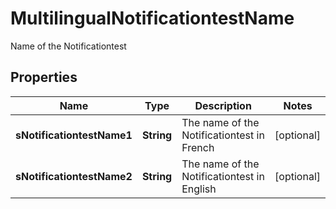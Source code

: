 

# MultilingualNotificationtestName

Name of the Notificationtest

## Properties

| Name | Type | Description | Notes |
|------------ | ------------- | ------------- | -------------|
|**sNotificationtestName1** | **String** | The name of the Notificationtest in French |  [optional] |
|**sNotificationtestName2** | **String** | The name of the Notificationtest in English |  [optional] |



